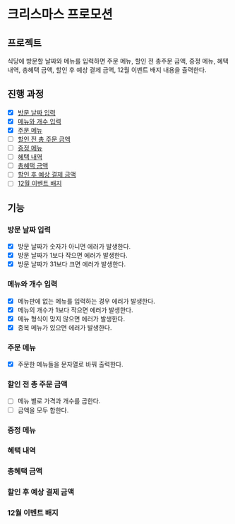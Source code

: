# 크리스마스 프로모션

## 프로젝트

식당에 방문할 날짜와 메뉴를 입력하면
주문 메뉴, 할인 전 총주문 금액, 증정 메뉴, 혜택 내역,
총혜택 금액, 할인 후 예상 결제 금액, 12월 이벤트 배지
내용을 츌력한다.

## 진행 과정

- [x] [방문 날짜 입력](#방문-날짜-입력)
- [x] [메뉴와 개수 입력](#메뉴와-개수-입력)
- [x] [주문 메뉴](#주문-메뉴)
- [ ] [할인 전 총 주문 금액](#할인-전-총-주문-금액)
- [ ] [증정 메뉴](#증정-메뉴)
- [ ] [혜택 내역](#혜택-내역)
- [ ] [총혜택 금액](#총혜택-금액)
- [ ] [할인 후 예상 결제 금액](#할인-후-예상-결제-금액)
- [ ] [12월 이벤트 배지](#12월-이벤트-배지)

## 기능

### 방문 날짜 입력

- [x] 방문 날짜가 숫자가 아니면 에러가 발생한다.
- [x] 방문 날짜가 1보다 작으면 에러가 발생한다.
- [x] 방문 날짜가 31보다 크면 에러가 발생한다.

### 메뉴와 개수 입력

- [x] 메뉴판에 없는 메뉴를 입력하는 경우 에러가 발생한다.
- [x] 메뉴의 개수가 1보다 작으면 에러가 발생한다.
- [x] 메뉴 형식이 맞지 않으면 에러가 발생한다.
- [x] 중복 메뉴가 있으면 에러가 발생한다.

### 주문 메뉴

- [x] 주문한 메뉴들을 문자열로 바꿔 출력한다.

### 할인 전 총 주문 금액

- [ ] 메뉴 별로 가격과 개수를 곱한다.
- [ ] 금액을 모두 합한다.

### 증정 메뉴

### 혜택 내역

### 총혜택 금액

### 할인 후 예상 결제 금액

### 12월 이벤트 배지
